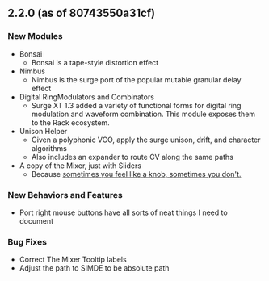## 2.2.0 (as of  80743550a31cf)

### New Modules
  - Bonsai
    - Bonsai is a tape-style distortion effect
  - Nimbus
    - Nimbus is the surge port of the popular mutable granular delay effect
  - Digital RingModulators and Combinators
    - Surge XT 1.3 added a variety of functional forms for
      digital ring modulation and waveform combination. This module
      exposes them to the Rack ecosystem.
  - Unison Helper
    - Given a polyphonic VCO, apply the surge
      unison, drift, and character algorithms
    - Also includes an expander to route CV along the same paths
  - A copy of the Mixer, just with Sliders
    - Because [sometimes you feel like a knob, sometimes you don't.](https://www.youtube.com/watch?v=4b80vzwnJ8A)

### New Behaviors and Features

- Port right mouse buttons have all sorts of neat things I need to document

### Bug Fixes 

- Correct The Mixer Tooltip labels
- Adjust the path to SIMDE to be absolute path